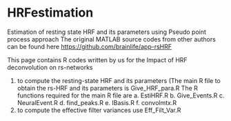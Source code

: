 # HRFestimation
Estimation of resting state HRF and its parameters using Pseudo point process approach
The original MATLAB source codes from other authors can be found here 
https://github.com/brainlife/app-rsHRF

This page contains R codes written by us for the Impact of HRF deconvolution on rs-networks 

1. to compute the resting-state HRF and its parameters
   (The main R file to obtain the rs-HRF and its parameters is Give_HRF_para.R 
   The R functions required for the main R file are 
      a. EstiHRF.R
      b. Give_Events.R
      c. NeuralEvent.R
      d. find_peaks.R
      e. IBasis.R
      f. convolmtx.R
2. to compute the effective filter variances use Eff_Filt_Var.R
